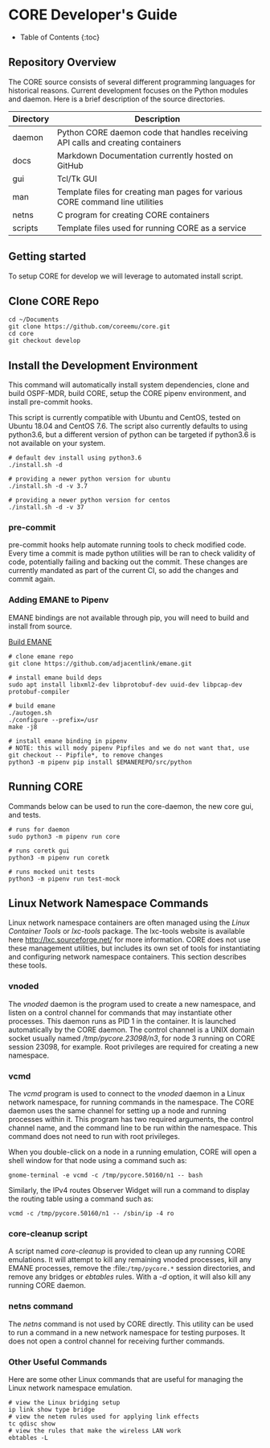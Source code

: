# CORE Developer's Guide

* Table of Contents
{:toc}

## Repository Overview

The CORE source consists of several different programming languages for
historical reasons. Current development focuses on the Python modules and
daemon. Here is a brief description of the source directories.

| Directory | Description |
|---|---|
|daemon|Python CORE daemon code that handles receiving API calls and creating containers|
|docs|Markdown Documentation currently hosted on GitHub|
|gui|Tcl/Tk GUI|
|man|Template files for creating man pages for various CORE command line utilities|
|netns|C program for creating CORE containers|
|scripts|Template files used for running CORE as a service|

## Getting started

To setup CORE for develop we will leverage to automated install script.

## Clone CORE Repo

```shell
cd ~/Documents
git clone https://github.com/coreemu/core.git
cd core
git checkout develop
```

## Install the Development Environment

This command will automatically install system dependencies, clone and build OSPF-MDR,
build CORE, setup the CORE pipenv environment, and install pre-commit hooks.

This script is currently compatible with Ubuntu and CentOS, tested on Ubuntu 18.04 and
CentOS 7.6. The script also currently defaults to using python3.6, but a different
version of python can be targeted if python3.6 is not available on your system.

```shell
# default dev install using python3.6
./install.sh -d

# providing a newer python version for ubuntu
./install.sh -d -v 3.7

# providing a newer python version for centos
./install.sh -d -v 37
```

### pre-commit

pre-commit hooks help automate running tools to check modified code. Every time a commit is made
python utilities will be ran to check validity of code, potentially failing and backing out the commit.
These changes are currently mandated as part of the current CI, so add the changes and commit again.

### Adding EMANE to Pipenv

EMANE bindings are not available through pip, you will need to build and install from source.

[Build EMANE](https://github.com/adjacentlink/emane/wiki/Build#general-build-instructions)

```shell
# clone emane repo
git clone https://github.com/adjacentlink/emane.git

# install emane build deps
sudo apt install libxml2-dev libprotobuf-dev uuid-dev libpcap-dev protobuf-compiler

# build emane
./autogen.sh
./configure --prefix=/usr
make -j8

# install emane binding in pipenv
# NOTE: this will mody pipenv Pipfiles and we do not want that, use git checkout -- Pipfile*, to remove changes
python3 -m pipenv pip install $EMANEREPO/src/python
```

## Running CORE

Commands below can be used to run the core-daemon, the new core gui, and tests.

```shell
# runs for daemon
sudo python3 -m pipenv run core

# runs coretk gui
python3 -m pipenv run coretk

# runs mocked unit tests
python3 -m pipenv run test-mock
```

## Linux Network Namespace Commands

Linux network namespace containers are often managed using the *Linux Container Tools* or *lxc-tools* package.
The lxc-tools website is available here http://lxc.sourceforge.net/ for more information.  CORE does not use these
management utilities, but includes its own set of tools for instantiating and configuring network namespace containers.
This section describes these tools.

### vnoded

The *vnoded* daemon is the program used to create a new namespace, and listen on a control channel for commands that
may instantiate other processes. This daemon runs as PID 1 in the container. It is launched automatically by the CORE
daemon. The control channel is a UNIX domain socket usually named */tmp/pycore.23098/n3*, for node 3 running on CORE
session 23098, for example. Root privileges are required for creating a new namespace.

### vcmd

The *vcmd* program is used to connect to the *vnoded* daemon in a Linux network namespace, for running commands in the
namespace. The CORE daemon uses the same channel for setting up a node and running processes within it. This program
has two required arguments, the control channel name, and the command line to be run within the namespace. This command
does not need to run with root privileges.

When you double-click on a node in a running emulation, CORE will open a shell window for that node using a command
such as:

```shell
gnome-terminal -e vcmd -c /tmp/pycore.50160/n1 -- bash
```

Similarly, the IPv4 routes Observer Widget will run a command to display the routing table using a command such as:

```shell
vcmd -c /tmp/pycore.50160/n1 -- /sbin/ip -4 ro
```

### core-cleanup script

A script named *core-cleanup* is provided to clean up any running CORE emulations. It will attempt to kill any
remaining vnoded processes, kill any EMANE processes, remove the :file:`/tmp/pycore.*` session directories, and remove
any bridges or *ebtables* rules.  With a *-d* option, it will also kill any running CORE daemon.

### netns command

The *netns* command is not used by CORE directly. This utility can be used to run a command in a new network namespace
for testing purposes. It does not open a control channel for receiving further commands.

### Other Useful Commands

Here are some other Linux commands that are useful for managing the Linux network namespace emulation.

```shell
# view the Linux bridging setup
ip link show type bridge
# view the netem rules used for applying link effects
tc qdisc show
# view the rules that make the wireless LAN work
ebtables -L
```
